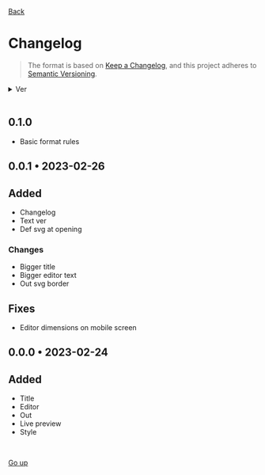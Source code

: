 [Back](./README.md)

# Changelog

> The format is based on [Keep a Changelog](https://keepachangelog.com/en/1.0.0/),
> and this project adheres to [Semantic Versioning](https://semver.org/spec/v2.0.0.html).

<details>
   <summary>Ver</summary>

-  [0.0.1](#001-•-2023-02-26)
-  [0.0.0](#000-•-2023-02-24)
</details>

<br />

## 0.1.0

-  Basic format rules

## 0.0.1 • 2023-02-26

## Added

-  Changelog
-  Text ver
-  Def svg at opening

### Changes

-  Bigger title
-  Bigger editor text
-  Out svg border

## Fixes

-  Editor dimensions on mobile screen

## 0.0.0 • 2023-02-24

## Added

-  Title
-  Editor
-  Out
-  Live preview
-  Style

<br />

[Go up](#changelog)
